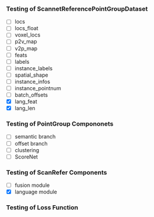 ### Testing of ScannetReferencePointGroupDataset

- [ ] locs
- [ ] locs_float
- [ ] voxel_locs
- [ ] p2v_map
- [ ] v2p_map
- [ ] feats
- [ ] labels
- [ ] instance_labels
- [ ] spatial_shape
- [ ] instance_infos
- [ ] instance_pointnum
- [ ] batch_offsets
- [x] lang_feat
- [x] lang_len

### Testing of PointGroup Compononets

- [ ] semantic branch
- [ ] offset branch
- [ ] clustering
- [ ] ScoreNet

### Testing of ScanRefer Components

- [ ] fusion module
- [x] language module

### Testing of Loss Function